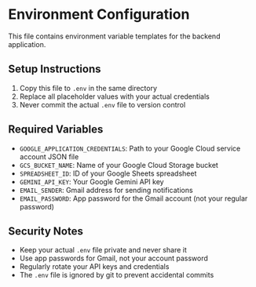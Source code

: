 # Environment Configuration

This file contains environment variable templates for the backend application.

## Setup Instructions

1. Copy this file to `.env` in the same directory
2. Replace all placeholder values with your actual credentials
3. Never commit the actual `.env` file to version control

## Required Variables

- `GOOGLE_APPLICATION_CREDENTIALS`: Path to your Google Cloud service account JSON file
- `GCS_BUCKET_NAME`: Name of your Google Cloud Storage bucket  
- `SPREADSHEET_ID`: ID of your Google Sheets spreadsheet
- `GEMINI_API_KEY`: Your Google Gemini API key
- `EMAIL_SENDER`: Gmail address for sending notifications
- `EMAIL_PASSWORD`: App password for the Gmail account (not your regular password)

## Security Notes

- Keep your actual `.env` file private and never share it
- Use app passwords for Gmail, not your account password
- Regularly rotate your API keys and credentials
- The `.env` file is ignored by git to prevent accidental commits